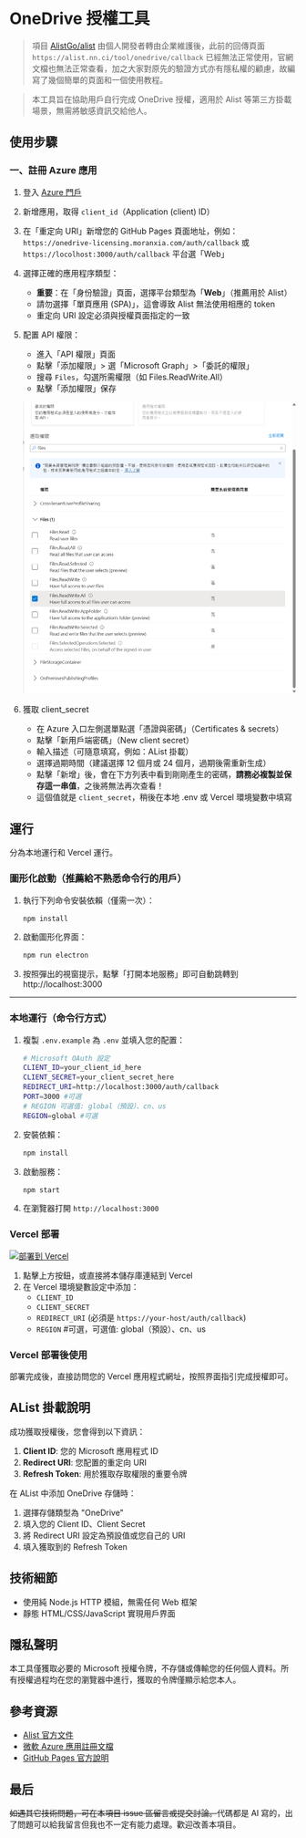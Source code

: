 # OneDrive 授權工具

> 項目 [AlistGo/alist](https://github.com/AlistGo/alist) 由個人開發者轉由企業維護後，此前的回傳頁面 `https://alist.nn.ci/tool/onedrive/callback` 已經無法正常使用，官網文檔也無法正常查看，加之大家對原先的驗證方式亦有隱私權的顧慮，故編寫了幾個簡單的頁面和一個使用教程。

> 本工具旨在協助用戶自行完成 OneDrive 授權，適用於 Alist 等第三方掛載場景，無需將敏感資訊交給他人。

## 使用步驟

### 一、註冊 Azure 應用

1. 登入 [Azure 門戶](https://portal.azure.com/)
2. 新增應用，取得 `client_id`（Application (client) ID）
3. 在「重定向 URI」新增您的 GitHub Pages 頁面地址，例如：`https://onedrive-licensing.moranxia.com/auth/callback` 或  `https://locolhost:3000/auth/callback` 平台選「Web」
4. 選擇正確的應用程序類型：
   - **重要**：在「身份驗證」頁面，選擇平台類型為「**Web**」（推薦用於 Alist）
   - 請勿選擇「單頁應用 (SPA)」，這會導致 Alist 無法使用相應的 token
   - 重定向 URI 設定必須與授權頁面指定的一致
5. 配置 API 權限：
   - 進入「API 權限」頁面
   - 點擊「添加權限」> 選「Microsoft Graph」>「委託的權限」
   - 搜尋 `Files`，勾選所需權限（如 Files.ReadWrite.All）
   - 點擊「添加權限」保存

   ![配置 API 權限示例](img/pbtqwogj.3hx.png)

6. 獲取 client_secret
   - 在 Azure 入口左側選單點選「憑證與密碼」（Certificates & secrets）
   - 點擊「新用戶端密碼」（New client secret）
   - 輸入描述（可隨意填寫，例如：AList 掛載）
   - 選擇過期時間（建議選擇 12 個月或 24 個月，過期後需重新生成）
   - 點擊「新增」後，會在下方列表中看到剛剛產生的密碼，**請務必複製並保存這一串值**，之後將無法再次查看！
   - 這個值就是 `client_secret`，稍後在本地 .env 或 Vercel 環境變數中填寫

## 運行

分為本地運行和 Vercel 運行。

### 圖形化啟動（推薦給不熟悉命令行的用戶）

1. 執行下列命令安裝依賴（僅需一次）：
   
   ```powershell
   npm install
   ```

2. 啟動圖形化界面：
   
   ```powershell
   npm run electron
   ```

3. 按照彈出的視窗提示，點擊「打開本地服務」即可自動跳轉到 http://localhost:3000

---

### 本地運行（命令行方式）

1. 複製 `.env.example` 為 `.env` 並填入您的配置：

   ```bash
   # Microsoft OAuth 設定
   CLIENT_ID=your_client_id_here
   CLIENT_SECRET=your_client_secret_here
   REDIRECT_URI=http://localhost:3000/auth/callback
   PORT=3000 #可選
   # REGION 可選值: global（預設）、cn、us
   REGION=global #可選
   ```

2. 安裝依賴：

   ```bash
   npm install
   ```

3. 啟動服務：

   ```bash
   npm start
   ```

4. 在瀏覽器打開 `http://localhost:3000`

### Vercel 部署

[![部署到 Vercel](https://vercel.com/button)](https://vercel.com/import/project?template=https://github.com/moranjianghe/onedrive-licensing-tool-for-alist)

1. 點擊上方按鈕，或直接將本儲存庫連結到 Vercel
2. 在 Vercel 環境變數設定中添加：
   - `CLIENT_ID`
   - `CLIENT_SECRET`
   - `REDIRECT_URI` (必須是 `https://your-host/auth/callback`)
   -  `REGION` #可選，可選值: global（預設）、cn、us

### Vercel 部署後使用

部署完成後，直接訪問您的 Vercel 應用程式網址，按照界面指引完成授權即可。

## AList 掛載說明

成功獲取授權後，您會得到以下資訊：

1. **Client ID**: 您的 Microsoft 應用程式 ID
2. **Redirect URI**: 您配置的重定向 URI
3. **Refresh Token**: 用於獲取存取權限的重要令牌

在 AList 中添加 OneDrive 存儲時：

1. 選擇存儲類型為 "OneDrive"
2. 填入您的 Client ID、Client Secret
3. 將 Redirect URI 設定為預設值或您自己的 URI
4. 填入獲取到的 Refresh Token

## 技術細節

- 使用純 Node.js HTTP 模組，無需任何 Web 框架
- 靜態 HTML/CSS/JavaScript 實現用戶界面

## 隱私聲明

本工具僅獲取必要的 Microsoft 授權令牌，不存儲或傳輸您的任何個人資料。所有授權過程均在您的瀏覽器中進行，獲取的令牌僅顯示給您本人。

## 參考資源

- [Alist 官方文件](https://github.com/AlistGo/docs/blob/main/docs/zh/guide/drivers/onedrive.md)
- [微軟 Azure 應用註冊文檔](https://learn.microsoft.com/zh-cn/azure/active-directory/develop/quickstart-register-app)
- [GitHub Pages 官方說明](https://pages.github.com/)

## 最后

<del>如遇其它技術問題，可在本項目 issue 區留言或提交討論。</del>代碼都是 AI 寫的，出了問題可以給我留言但我也不一定有能力處理。歡迎改善本項目。
